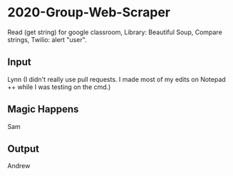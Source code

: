 # 2020-Group-Web-Scraper
Read (get string) for google classroom,
  Library: Beautiful Soup, 
Compare strings,
Twilio: alert "user".
## Input
Lynn (I didn't really use pull requests. I made most of my edits on Notepad ++ while I was testing on the cmd.)

## Magic Happens
Sam

## Output
Andrew
